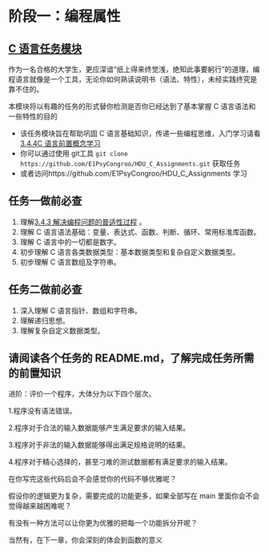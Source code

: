 # 阶段一：编程属性

## [C 语言任务模块](https://github.com/E1PsyCongroo/HDU_C_Assignments/)

作为一名合格的大学生，更应深谙“纸上得来终觉浅，绝知此事要躬行”的道理，编程语言就像是一个工具，无论你如何熟读说明书（语法、特性），未经实践终究是靠不住的。

本模块将以有趣的任务的形式替你检测是否你已经达到了基本掌握 C 语言语法和一些特性的目的

- 该任务模块旨在帮助巩固 C 语言基础知识，传递一些编程思维，入门学习请看 [3.4.4C 语言前置概念学习](3.4.4C%E8%AF%AD%E8%A8%80%E5%89%8D%E7%BD%AE%E6%A6%82%E5%BF%B5%E5%AD%A6%E4%B9%A0.md)
- 你可以通过使用 git工具 `git clone https://github.com/E1PsyCongroo/HDU_C_Assignments.git` 获取任务
- 或者访问https://github.com/E1PsyCongroo/HDU_C_Assignments 学习

## 任务一做前必查

1. 理解[3.4.3 解决编程问题的普适性过程](3.4.3%E8%A7%A3%E5%86%B3%E7%BC%96%E7%A8%8B%E9%97%AE%E9%A2%98%E7%9A%84%E6%99%AE%E9%80%82%E6%80%A7%E8%BF%87%E7%A8%8B.md) 。
2. 理解 C 语言语法基础：变量、表达式、函数、判断、循环、常用标准库函数。
3. 理解 C 语言中的一切都是数字。
4. 初步理解 C 语言各类数据类型：基本数据类型和复杂自定义数据类型。
5. 初步理解 C 语言数组及字符串。

## 任务二做前必查

1. 深入理解 C 语言指针、数组和字符串。
2. 理解递归思想。
3. 理解复杂自定义数据类型。

## 请阅读各个任务的 README.md，了解完成任务所需的前置知识

进阶：评价一个程序，大体分为以下四个层次。

1.程序没有语法错误。

2.程序对于合法的输入数据能够产生满足要求的输入结果。

3.程序对于非法的输入数据能够得出满足规格说明的结果。

4.程序对于精心选择的，甚至刁难的测试数据都有满足要求的输入结果。

在你写完这些代码后会不会感觉你的代码不够优雅呢？

假设你的逻辑更为复杂，需要完成的功能更多，如果全部写在 main 里面你会不会觉得越来越困难呢？

有没有一种方法可以让你更为优雅的把每一个功能拆分开呢？

当然有，在下一章，你会深刻的体会到函数的意义
